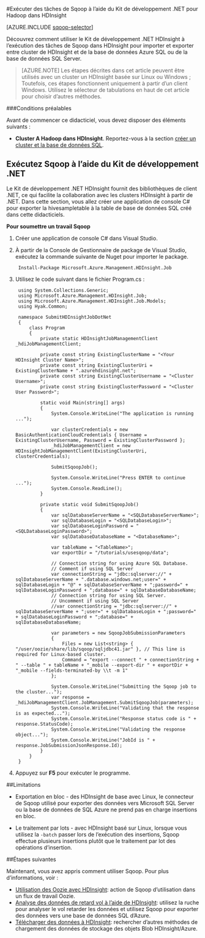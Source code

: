 <properties
    pageTitle="Utiliser Hadoop Sqoop dans HDInsight | Microsoft Azure"
    description="Découvrez comment utiliser le Kit de développement .NET HDInsight d’exécuter Sqoop d’importation et d’exportation entre un cluster Hadoop et une base de données Azure SQL."
    editor="cgronlun"
    manager="jhubbard"
    services="hdinsight"
    documentationCenter=""
    tags="azure-portal"
    authors="mumian"/>

<tags
    ms.service="hdinsight"
    ms.workload="big-data"
    ms.tgt_pltfrm="na"
    ms.devlang="na"
    ms.topic="article"
   ms.date="09/14/2016"
    ms.author="jgao"/>

#<a name="run-sqoop-jobs-using-net-sdk-for-hadoop-in-hdinsight"></a>Exécuter des tâches de Sqoop à l’aide du Kit de développement .NET pour Hadoop dans HDInsight

[AZURE.INCLUDE [sqoop-selector](../../includes/hdinsight-selector-use-sqoop.md)]

Découvrez comment utiliser le Kit de développement .NET HDInsight à l’exécution des tâches de Sqoop dans HDInsight pour importer et exporter entre cluster de HDInsight et de la base de données Azure SQL ou de la base de données SQL Server.

> [AZURE.NOTE] Les étapes décrites dans cet article peuvent être utilisés avec un cluster un HDInsight basée sur Linux ou Windows ; Toutefois, ces étapes fonctionnent uniquement à partir d’un client Windows. Utilisez le sélecteur de tabulations en haut de cet article pour choisir d’autres méthodes.

###<a name="prerequisites"></a>Conditions préalables

Avant de commencer ce didacticiel, vous devez disposer des éléments suivants :

- **Cluster A Hadoop dans HDInsight**. Reportez-vous à la section [créer un cluster et la base de données SQL](hdinsight-use-sqoop.md#create-cluster-and-sql-database).

## <a name="run-sqoop-using-net-sdk"></a>Exécutez Sqoop à l’aide du Kit de développement .NET

Le Kit de développement .NET HDInsight fournit des bibliothèques de client .NET, ce qui facilite la collaboration avec les clusters HDInsight à partir de .NET. Dans cette section, vous allez créer une application de console C# pour exporter la hivesampletable à la table de base de données SQL créé dans cette didacticiels.

**Pour soumettre un travail Sqoop**

1. Créer une application de console C# dans Visual Studio.
2. À partir de la Console de Gestionnaire de package de Visual Studio, exécutez la commande suivante de Nuget pour importer le package.

        Install-Package Microsoft.Azure.Management.HDInsight.Job
        
3. Utilisez le code suivant dans le fichier Program.cs :

        using System.Collections.Generic;
        using Microsoft.Azure.Management.HDInsight.Job;
        using Microsoft.Azure.Management.HDInsight.Job.Models;
        using Hyak.Common;
        
        namespace SubmitHDInsightJobDotNet
        {
            class Program
            {
                private static HDInsightJobManagementClient _hdiJobManagementClient;
        
                private const string ExistingClusterName = "<Your HDInsight Cluster Name>";
                private const string ExistingClusterUri = ExistingClusterName + ".azurehdinsight.net";
                private const string ExistingClusterUsername = "<Cluster Username>";
                private const string ExistingClusterPassword = "<Cluster User Password>";
        
                static void Main(string[] args)
                {
                    System.Console.WriteLine("The application is running ...");
        
                    var clusterCredentials = new BasicAuthenticationCloudCredentials { Username = ExistingClusterUsername, Password = ExistingClusterPassword };
                    _hdiJobManagementClient = new HDInsightJobManagementClient(ExistingClusterUri, clusterCredentials);
        
                    SubmitSqoopJob();
        
                    System.Console.WriteLine("Press ENTER to continue ...");
                    System.Console.ReadLine();
                }
        
                private static void SubmitSqoopJob()
                {
                    var sqlDatabaseServerName = "<SQLDatabaseServerName>";
                    var sqlDatabaseLogin = "<SQLDatabaseLogin>";
                    var sqlDatabaseLoginPassword = "<SQLDatabaseLoginPassword>";
                    var sqlDatabaseDatabaseName = "<DatabaseName>";
        
                    var tableName = "<TableName>";
                    var exportDir = "/tutorials/usesqoop/data";
        
                    // Connection string for using Azure SQL Database.
                    // Comment if using SQL Server
                    var connectionString = "jdbc:sqlserver://" + sqlDatabaseServerName + ".database.windows.net;user=" + sqlDatabaseLogin + "@" + sqlDatabaseServerName + ";password=" + sqlDatabaseLoginPassword + ";database=" + sqlDatabaseDatabaseName;
                    // Connection string for using SQL Server.
                    // Uncomment if using SQL Server
                    //var connectionString = "jdbc:sqlserver://" + sqlDatabaseServerName + ";user=" + sqlDatabaseLogin + ";password=" + sqlDatabaseLoginPassword + ";database=" + sqlDatabaseDatabaseName;
        
                    var parameters = new SqoopJobSubmissionParameters
                    {
                        Files = new List<string> { "/user/oozie/share/lib/sqoop/sqljdbc41.jar" }, // This line is required for Linux-based cluster.
                        Command = "export --connect " + connectionString + " --table " + tableName + "_mobile --export-dir " + exportDir + "_mobile --fields-terminated-by \\t -m 1"
                    };
        
                    System.Console.WriteLine("Submitting the Sqoop job to the cluster...");
                    var response = _hdiJobManagementClient.JobManagement.SubmitSqoopJob(parameters);
                    System.Console.WriteLine("Validating that the response is as expected...");
                    System.Console.WriteLine("Response status code is " + response.StatusCode);
                    System.Console.WriteLine("Validating the response object...");
                    System.Console.WriteLine("JobId is " + response.JobSubmissionJsonResponse.Id);
                }
            }
        }
        
4. Appuyez sur **F5** pour exécuter le programme. 

##<a name="limitations"></a>Limitations

* Exportation en bloc - des HDInsight de base avec Linux, le connecteur de Sqoop utilisé pour exporter des données vers Microsoft SQL Server ou la base de données de SQL Azure ne prend pas en charge insertions en bloc.

* Le traitement par lots - avec HDInsight basé sur Linux, lorsque vous utilisez la `-batch` passer lors de l’exécution des insertions, Sqoop effectue plusieurs insertions plutôt que le traitement par lot des opérations d’insertion.

##<a name="next-steps"></a>Étapes suivantes

Maintenant, vous avez appris comment utiliser Sqoop. Pour plus d’informations, voir :

- [Utilisation des Oozie avec HDInsight](hdinsight-use-oozie.md): action de Sqoop d’utilisation dans un flux de travail Oozie.
- [Analyse des données de retard vol à l’aide de HDInsight](hdinsight-analyze-flight-delay-data.md): utilisez la ruche pour analyser le vol retarder les données et utilisez Sqoop pour exporter des données vers une base de données SQL d’Azure.
- [Télécharger des données à HDInsight](hdinsight-upload-data.md): rechercher d’autres méthodes de chargement des données de stockage des objets Blob HDInsight/Azure.


